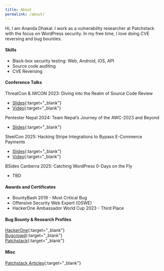 ```yaml
---
title: About
permalink: /about/
---
```


Hi, I am Ananda Dhakal. I work as a vulnerability researcher at Patchstack with the focus on WordPress security. In my free time, I love doing CVE reversing and bug bounties.

#### Skills

- Black-box security testing: Web, Android, iOS, API
- Source code auditing
- CVE Reversing

#### Conference Talks

ThreatCon & IWCON 2023: Diving into the Realm of Source Code Review

- [Slides][threatcon slides]{:target="_blank"}
- [Video][threatcon video]{:target="_blank"}

Pentester Nepal 2024: Team Nepal’s Journey of the AWC-2023 and Beyond

- [Slides][awc slides]{:target="_blank"}

SteelCon 2025: Hacking Stripe Integrations to Bypass E-Commerce Payments

- [Slides][steelcon slides]{:target="_blank"}
- [Video][Steelcon video]{:target="_blank"}

BSides Canberra 2025: Catching WordPress 0-Days on the Fly

- TBD

#### Awards and Certificates

- BountyBash 2019 - Most Critical Bug
- Offensive Security Web Expert (OSWE)
- HackerOne Ambassador World Cup 2023 - Third Place

#### Bug Bounty & Research Profiles

[HackerOne][hackerone]{:target="_blank"} <br>
[Bugcrowd][bugcrowd]{:target="_blank"} <br>
[Patchstack][patchstack]{:target="_blank"}<br>

#### Misc

[Patchstack Articles][patchstack blogs]{:target="_blank"}

[hackerone]: https://hackerone.com/dhakal_ananda
[bugcrowd]: https://bugcrowd.com/dhakal-ananda
[patchstack]: https://patchstack.com/database/researcher/2df8ab85-c40b-40b1-a320-67f8b09302b0
[threatcon slides]: /assets/talks/threatcon-2023-slides.pdf
[threatcon video]: https://www.youtube.com/watch?v=8TzCU01_K9s
[patchstack blogs]: http://patchstack.com/author/ananda/
[awc slides]: /assets/talks/team-nepal-awc-2023-slides.pdf
[steelcon slides]: /assets/talks/steelcon-2025-slides.pdf
[steelcon video]: https://youtu.be/t1l8bbUc-zU
